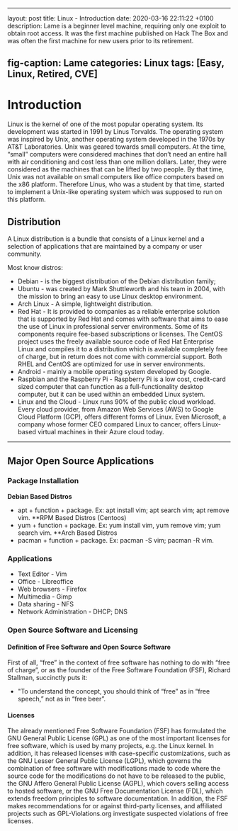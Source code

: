 
---
layout: post
title: Linux - Introduction
date: 2020-03-16 22:11:22 +0100
description: Lame is a beginner level machine, requiring only one exploit to obtain root access. It was the first machine published on Hack The Box and was often the first machine for new users prior to its retirement.

fig-caption: Lame
categories: Linux
tags: [Easy, Linux, Retired, CVE]
---

# Introduction
Linux is the kernel of one of the most popular operating system. Its development was started in 1991 by Linus Torvalds. The operating system was inspired by Unix, another operating system developed in the 1970s by AT&T Laboratories. Unix was geared towards small computers. At the time, “small” computers were considered machines that don’t need an entire hall with air conditioning and cost
less than one million dollars. Later, they were considered as the machines that can be lifted by two people. By that time, Unix was not available on small computers like office computers based on the x86 platform. Therefore Linus, who was a student by that time, started to implement a Unix-like operating system which was supposed to run on this platform.

## Distribution
A Linux distribution is a bundle that consists of a Linux kernel and a selection of applications that are maintained by a company or user community.

Most know distros:
*  Debian - is the biggest distribution of the Debian distribution family;
* Ubuntu -  was created by Mark Shuttleworth and his team in 2004, with the mission to bring an easy to use Linux desktop environment. 
* Arch Linux - A simple, lightweight distribution.
* Red Hat - It is provided to companies as a reliable enterprise solution that is supported by Red Hat and comes with software that aims to ease the use of Linux in professional server environments. Some of its components
require fee-based subscriptions or licenses. The CentOS project uses the freely available source code of Red Hat Enterprise Linux and compiles it to a distribution which is available completely free of charge, but in return does not come with commercial support. Both RHEL and CentOS are optimized for use in server environments. 
* Android - mainly a mobile operating system developed by Google. 
* Raspbian and the Raspberry Pi - Raspberry Pi is a low cost, credit-card sized computer that can function as a full-functionality desktop computer, but it can be used within an embedded Linux system.
* Linux and the Cloud - Linux runs 90% of the public cloud workload. Every cloud provider, from Amazon Web Services (AWS) to Google Cloud Platform (GCP), offers different forms of Linux. Even Microsoft, a company whose former CEO compared Linux to cancer, offers Linux-based virtual machines in their Azure cloud today.
***

## Major Open Source Applications
### Package Installation

**Debian Based Distros**
- apt + function + package. Ex: apt install vim; apt search vim; apt remove vim.
**RPM Based Distros (Centoos)
- yum + function + package. Ex: yum install vim, yum remove vim; yum search vim.
**Arch Based Distros
- pacman + function + package. Ex: pacman -S vim; pacman -R vim.

### Applications 
* Text Editor - Vim
* Office - Libreoffice
* Web browsers - Firefox
* Multimedia - Gimp
* Data sharing - NFS 
* Network Administration - DHCP; DNS


### Open Source Software and Licensing

#### Definition of Free Software and Open Source Software
First of all, “free” in the context of free software has nothing to do with “free of charge”, or as the founder of the Free Software Foundation (FSF), Richard Stallman, succinctly puts it:
- "To understand the concept, you should think of “free” as in “free speech,” not as in “free beer”.

#### Licenses 
The already mentioned Free Software Foundation (FSF) has formulated the GNU General Public License (GPL) as one of the most important licenses for free software, which is used by many projects, e.g. the Linux kernel. In addition, it has released licenses with case-specific customizations, such as the GNU Lesser General Public License (LGPL), which governs the combination of free software with modifications made to code where the source code for the modifications do not have to be released to the public, the GNU Affero General Public License (AGPL), which covers selling
access to hosted software, or the GNU Free Documentation License (FDL), which extends freedom principles to software documentation. In addition, the FSF makes recommendations for or against third-party licenses, and affiliated projects such as GPL-Violations.org investigate suspected
violations of free licenses.

